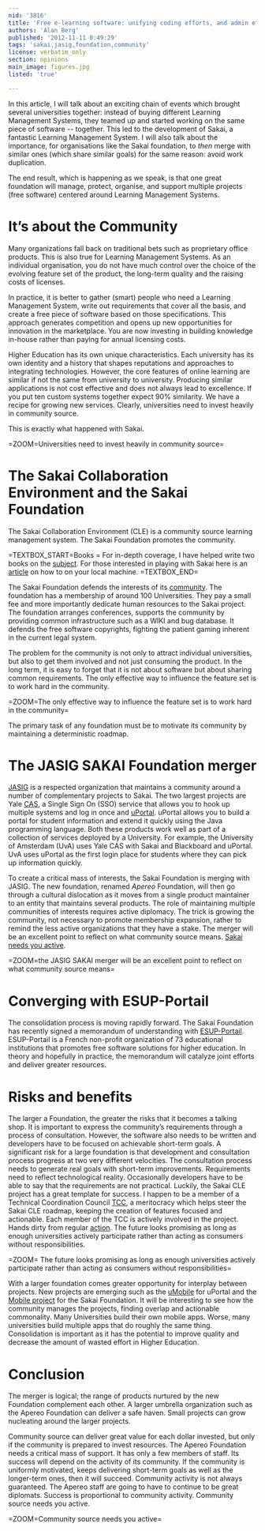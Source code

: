 ```yaml
---
nid: '3816'
title: 'Free e-learning software: unifying coding efforts, and admin efforts'
authors: 'Alan Berg'
published: '2012-11-11 0:49:29'
tags: 'sakai,jasig,foundation,community'
license: verbatim_only
section: opinions
main_image: figures.jpg
listed: 'true'

---
```

In this article, I will talk about an exciting chain of events which brought several universities together: instead of buying different Learning Management Systems, they teamed up and started working on the same piece of software -- together. This led to the development of Sakai, a fantastic Learning Management System. I will also talk about the importance, for organisations like the Sakai foundation, to _then_ merge with similar ones (which share similar goals) for the same reason: avoid work duplication.

The end result, which is happening as we speak, is that one great foundation will manage, protect, organise, and support multiple projects (free software) centered around Learning Management Systems.

# It’s about the Community

Many organizations fall back on traditional bets such as proprietary office products. This is also true for Learning Management Systems. As an individual organisation, you do not have much control over the choice of the evolving feature set of the product, the long-term quality and the raising costs of licenses. 

In practice, it is better to gather (smart) people who need a Learning Management System, write out requirements that cover all the basis, and create a free piece of software based on those specifications. This approach generates competition and opens up new opportunities for innovation in the marketplace. You are now investing in building knowledge in-house rather than paying for annual licensing costs.

Higher Education has its own unique characteristics. Each university has its own identity and a history that shapes reputations and approaches to integrating technologies.  However, the core features of online learning are similar if not the same from university to university. Producing similar applications is not cost effective and does not always lead to excellence. If you put ten custom systems together expect 90% similarity. We have a recipe for growing new services. Clearly, universities need to invest heavily in community source.

This is exactly what happened with Sakai.

=ZOOM=Universities need to invest heavily in community source=

# The Sakai Collaboration Environment and the Sakai Foundation

The Sakai Collaboration Environment (CLE) is a community source learning management system. The Sakai Foundation promotes the community.

=TEXTBOX_START=Books =
For in-depth coverage, I have helped write two books on the [subject](http://www.packtpub.com/authors/profiles/alan-mark-berg). For those interested in playing with Sakai here is an [article](http://www.freesoftwaremagazine.com/articles/create_your_online_project_site_with_sakai) on how to on your local machine.
=TEXTBOX_END=

The Sakai Foundation defends the interests of its [community](http://www.sakaiproject.org). The foundation has a membership of around 100 Universities. They pay a small fee and more importantly dedicate human resources to the Sakai project. The foundation arranges conferences, supports the community by providing common infrastructure such as a WIKI and bug database. It defends the free software copyrights, fighting the patient gaming inherent in the current legal system.

The problem for the community is not only to attract individual universities, but also to get them involved and not just consuming the product. In the long term, it is easy to forget that it is not about software but about sharing common requirements. The only effective way to influence the feature set is to work hard in the community.

=ZOOM=The only effective way to influence the feature set is to work hard in the community=

The primary task of any foundation must be to motivate its community by maintaining a deterministic roadmap.

# The JASIG SAKAI Foundation merger

[JASIG](http://www.jasig.org) is a respected organization that maintains a community around a number of complementary projects to Sakai. The two largest projects are Yale [CAS]( http://www.jasig.org/cas), a Single Sign On (SSO) service that allows you to hook up multiple systems and log in once and [uPortal]( http://www.jasig.org/uportal). uPortal allows you to build a portal for student information and extend it quickly using the Java programming language. Both these products work well as part of a collection of services deployed by a University. For example, the University of Amsterdam (UvA) uses Yale CAS with Sakai and Blackboard and uPortal. UvA uses uPortal as the first login place for students where they can pick up information quickly.

To create a critical mass of interests, the Sakai Foundation is merging with JASIG. The new foundation, renamed *Apereo* Foundation, will then go through a cultural dislocation as it moves from a single product maintainer to an entity that maintains several products. The role of maintaining multiple communities of interests requires active diplomacy. The trick is growing the community, not necessary to promote membership expansion, rather to remind the less active organizations that they have a stake. The merger will be an excellent point to reflect on what community source means.  [Sakai needs you active](http://www.sakaiproject.org/getting-started).

=ZOOM=the JASIG SAKAI merger will be an excellent point to reflect on what community source means=

# Converging with ESUP-Portail

The consolidation process is moving rapidly forward.  The Sakai Foundation has recently signed a memorandum of understanding with [ESUP-Portail]( http://www.sakaiproject.org/news/memorandum-understanding-between-esup-portail-jasig-and-sakai-foundation). ESUP-Portail is a French non-profit organization of 73 educational institutions that promotes free software solutions for higher education.  In theory and hopefully in practice, the memorandum will catalyze joint efforts and deliver greater resources.

# Risks and benefits

The larger a Foundation, the greater the risks that it becomes a talking shop. It is important to express the community’s requirements through a process of consultation. However, the software also needs to be written and developers have to be focused on achievable short-term goals. A significant risk for a large foundation is that development and consultation process progress at two very different velocities. The consultation process needs to generate real goals with short-term improvements.  Requirements need to reflect technological reality. Occasionally developers have to be able to say that the requirements are not practical. Luckily, the Sakai CLE project has a great template for success. I happen to be a member of a Technical Coordination Council [TCC]( https://confluence.sakaiproject.org/display/TCC/Home), a meritocracy which helps steer the  Sakai CLE roadmap,  keeping the creation of features focused and actionable. Each member of the TCC is actively involved in the project. Hands dirty from regular [action]( https://confluence.sakaiproject.org/display/TCC/TCC+Governance). The future looks promising as long as enough universities actively participate rather than acting as consumers without responsibilities.

=ZOOM= The future looks promising as long as enough universities actively participate rather than acting as consumers without responsibilities=

With a larger foundation comes greater opportunity for interplay between projects. New projects are emerging such as the [uMobile]( https://wiki.jasig.org/display/umobile/Home) for uPortal  and the [Mobile project]( https://confluence.sakaiproject.org/display/MOBILE/Home) for the Sakai Foundation.  It will be interesting to see how the community manages the projects, finding overlap and actionable commonality.  Many Universities build their own mobile apps. Worse, many universities build multiple apps that do roughly the same thing.  Consolidation is important as it has the potential to improve quality and decrease the amount of wasted effort in Higher Education. 

# Conclusion

The merger is logical; the range of products nurtured by the new Foundation complement each other.  A larger umbrella organization such as the Apereo Foundation can deliver a safe haven. Small projects can grow nucleating around the larger projects. 

Community source can deliver great value for each dollar invested, but only if the community is prepared to invest resources.  The Apereo Foundation needs a critical mass of support. It has only a few members of staff.  Its success will depend on the activity of its community.  If the community is uniformly motivated, keeps delivering short-term goals as well as the longer-term ones, then it will succeed.  Community activity is not always guaranteed. The Apereo staff are going to have to continue to be great diplomats. Success is proportional to community activity. Community source needs you active.

=ZOOM=Community source needs you active=
